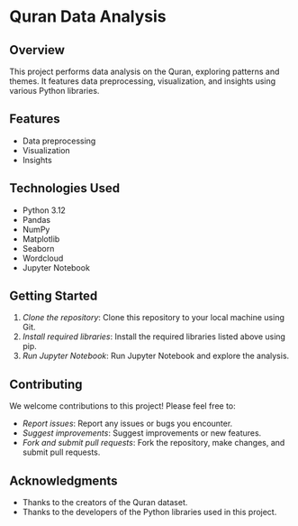 
<h1>Quran Data Analysis</h1>

<h2>Overview</h2>

This project performs data analysis on the Quran, exploring patterns and themes. It features data preprocessing, visualization, and insights using various Python libraries.

<h2>Features</h2>

- Data preprocessing
- Visualization
- Insights

<h2>Technologies Used</h2>

- Python 3.12
- Pandas
- NumPy
- Matplotlib
- Seaborn
- Wordcloud
- Jupyter Notebook

<h2>Getting Started</h2>

1. *Clone the repository*: Clone this repository to your local machine using Git.
2. *Install required libraries*: Install the required libraries listed above using pip.
3. *Run Jupyter Notebook*: Run Jupyter Notebook and explore the analysis.

<h2>Contributing</h2>

We welcome contributions to this project! Please feel free to:

- *Report issues*: Report any issues or bugs you encounter.
- *Suggest improvements*: Suggest improvements or new features.
- *Fork and submit pull requests*: Fork the repository, make changes, and submit pull requests.

<h2>Acknowledgments</h2>

- Thanks to the creators of the Quran dataset.
- Thanks to the developers of the Python libraries used in this project.

